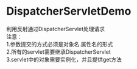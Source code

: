 # DispatcherServletDemo
利用反射通过DispatcherServlet处理请求  
注意：  
1.参数提交的方式必须是对象名.属性名的形式  
2.所有的servlet需要继承DispatcherServlet  
3.servlet中的对象需要实例化，并且提供get方法  
